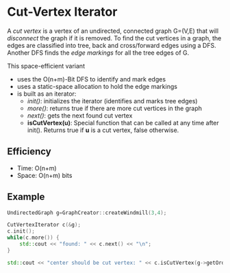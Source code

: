 Cut-Vertex Iterator
===
A *cut vertex* is a vertex of an undirected, connected graph G=(V,E) that will *disconnect* the graph if it is removed. To find the cut vertices in a graph, the edges are classified into tree, back and cross/forward edges using a DFS. Another DFS finds the *edge markings* for all the tree edges of G.

This space-efficient variant
- uses the O(n+m)-Bit DFS to identify and mark edges
- uses a static-space allocation to hold the edge markings
- is built as an iterator:
    - *init()*: initializes the iterator (identifies and marks tree edges)
    - *more()*: returns true if there are more cut vertices in the graph
    - *next()*: gets the next found cut vertex
    - **isCutVertex(u)**: Special function that can be called at any time after init(). Returns true if **u** is a cut vertex, false otherwise.

## Efficiency
* Time: O(n+m)
* Space: O(n+m) bits

## Example
```cpp
UndirectedGraph g=GraphCreator::createWindmill(3,4);

CutVertexIterator c(&g);
c.init();
while(c.more()) {
    std::cout << "found: " << c.next() << "\n";
}

std::cout << "center should be cut vertex: " << c.isCutVertex(g->getOrder()-1) << "\n";
```